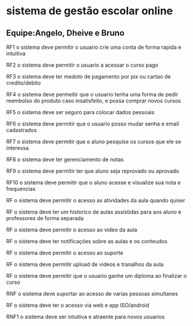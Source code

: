 
# sistema de gestão escolar online

## Equipe:Angelo, Dheive e Bruno


RF1 o sistema deve permitir o usuario crie uma conta de forma rapida e intuitiva

RF2 o sistema deve permitir o usuario a acessar o curso pago

RF3 o sistema deve ter medoto de pagamento por pix ou cartao de credito/debito

RF4 o sistema deve permeitir que o usuario tenha uma forma de pedir reembolso do produto caso insatisfeito, e possa comprar novos cursos

RF5 o sistema deve ser seguro para colocar dados pessoais

RF6 o sistema deve permitir que o usuario posso mudar senha e email cadastrados

RF7 o sistema deve permitir que o aluno pesquise os cursos que ele se interessa

RF8 o sistema deve ter gerenciamento de notas 

RF9 o sistema deve permitir ter que aluno seja reprovado ou aprovado

RF10 o sistema deve permitir que o aluno acesse e visualize sua nota e frequencias

RF o sistema deve permitir o acesso as atividades da aula quando quiser

RF o sistema deve ter um historico de aulas assistidas para aos aluno e professores de forma separada

RF o sistema deve permitir o acesso ao video da aula

RF o sistema deve ter notificações sobre as aulas e os conteudos 

RF o sistema deve permitir o acesso ao suporte

RF o sistema deve permitir upload de videos e tranalhos da aula

RF o sistema deve permitir que o usuario ganhe um diploma ao finalizar o curso

RNF o sistema deve suportar ao acesso de varias pessoas simultanes

RF o sistema deve ter o acesso via web e app ISO/android

RNF1 o sistema deve ser intuitiva e atraente para novos usuarios
